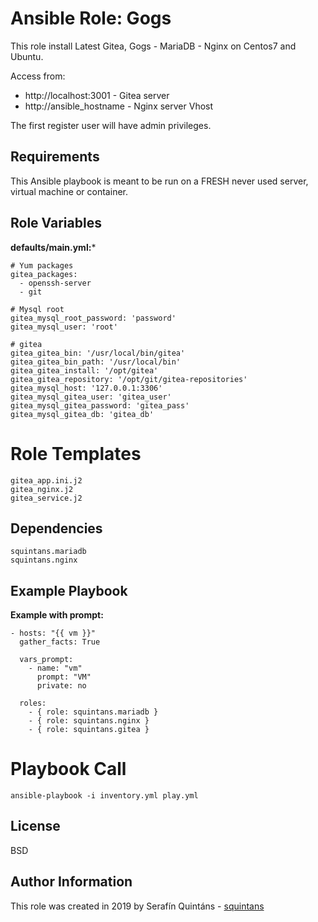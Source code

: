 Ansible Role: Gogs
==================

This role install Latest Gitea, Gogs - MariaDB - Nginx on Centos7 and Ubuntu.

Access from:
- http://localhost:3001 - Gitea server
- http://ansible_hostname - Nginx server Vhost

The first register user will have admin privileges.

Requirements
------------

This Ansible playbook is meant to be run on a FRESH never used server, virtual machine or container.

Role Variables
--------------

**defaults/main.yml:***
```
# Yum packages
gitea_packages:
  - openssh-server
  - git

# Mysql root
gitea_mysql_root_password: 'password'
gitea_mysql_user: 'root'

# gitea
gitea_gitea_bin: '/usr/local/bin/gitea'
gitea_gitea_bin_path: '/usr/local/bin'
gitea_gitea_install: '/opt/gitea'
gitea_gitea_repository: '/opt/git/gitea-repositories'
gitea_mysql_host: '127.0.0.1:3306'
gitea_mysql_gitea_user: 'gitea_user'
gitea_mysql_gitea_password: 'gitea_pass'
gitea_mysql_gitea_db: 'gitea_db'
```

Role Templates
==============

```
gitea_app.ini.j2
gitea_nginx.j2
gitea_service.j2
```

Dependencies
------------

```
squintans.mariadb
squintans.nginx
```

Example Playbook
----------------

**Example with prompt:**
```
- hosts: "{{ vm }}"
  gather_facts: True

  vars_prompt:
    - name: "vm"
      prompt: "VM"
      private: no

  roles:
    - { role: squintans.mariadb }
    - { role: squintans.nginx }
    - { role: squintans.gitea }
```

Playbook Call
=============
```
ansible-playbook -i inventory.yml play.yml
```

License
-------

BSD

Author Information
------------------
This role was created in 2019 by Serafín Quintáns - [squintans](http://www.linkedin.com/in/serafin-quintans/)

